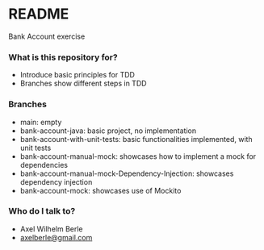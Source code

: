 # README #

Bank Account exercise

### What is this repository for? ###

* Introduce basic principles for TDD
* Branches show different steps in TDD

### Branches ###

* main: empty
* bank-account-java: basic project, no implementation
* bank-account-with-unit-tests: basic functionalities implemented, with unit tests
* bank-account-manual-mock: showcases how to implement a mock for dependencies
* bank-account-manual-mock-Dependency-Injection: showcases dependency injection
* bank-account-mock: showcases use of Mockito

### Who do I talk to? ###

* Axel Wilhelm Berle
* axelberle@gmail.com